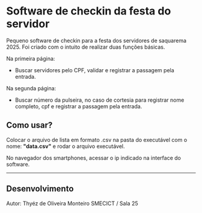 # Software de checkin da festa do servidor

Pequeno software de checkin para a festa dos servidores de saquarema 2025. Foi criado com o intuito de realizar duas funções básicas.

Na primeira página:
- Buscar servidores pelo CPF, validar e registrar a passagem pela entrada.

Na segunda página:
- Buscar número da pulseira, no caso de cortesia para registrar nome completo, cpf e registrar a passagem pela entrada.

## Como usar?

Colocar o arquivo de lista em formato .csv na pasta do executável com o nome: **"data.csv"** e rodar o arquivo executável.

No navegador dos smartphones, acessar o ip indicado na interface do software.

---
## Desenvolvimento
Autor: Thyéz de Oliveira Monteiro
SMECICT / Sala 25
